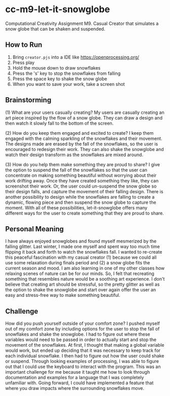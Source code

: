 # cc-m9-let-it-snowglobe
Computational Creativity Assignment M9. Casual Creator that simulates a snow globe that can be shaken and suspended.

## How to Run
1. Bring `creator.pjs` into a IDE like https://openprocessing.org/
2. Press play
3. Hold the mouse down to draw snowflakes
4. Press the 's' key to stop the snowflakes from falling
5. Press the space key to shake the snow globe
6. When you want to save your work, take a screen shot

## Brainstorming
(1) What are your users casually creating?
My users are casually creating an art piece inspired by the flow of a snow globe. They can draw a design and then watch it slowly fall to the bottom of the screen. 

(2) How do you keep them engaged and excited to create?
I keep them engaged with the calming sparkling of the snowflakes and their movement. The designs made are erased by the fall of the snowflakes, so
the user is encouraged to redesign their work. They can also shake the snowglobe and watch their design transform as the snowflakes are mixed around. 

(3) How do you help them make something they are proud to share?
I give the option to suspend the fall of the snowflakes so that the user can concentrate on making something beautiful without worrying about their
work drifting away. Once they have created something they like, they can screenshot their work. Or, the user could un-suspend the snow globe so their design falls, and 
capture the movement of their falling design. There is another possibility to design while the snowflakes are falling to create a dynamic, flowing piece and then suspend 
the snow globe to capture the moment. With all of these possibilities, let-it-snowglobe offers many different ways for the user to create something that they are
proud to share. 

## Personal Meaning 
I have always enjoyed snowglobes and found myself mesmerized by the falling glitter. Last winter, I made one myself and spent way too much time flipping it back and forth to watch the snowflakes fall. I wanted to re-create this peaceful fascination with my casual creator (1) because we could all use some relaxation during finals period and 
(2) a snow globe fits the current season and mood. I am also learning in one of my other classes how relaxing scenes of nature can be for our minds. So, I felt that recreating something
that resembles nature would be a soothing art experience. I don't believe that creating art should be stressful, so the pretty glitter as well as the option to shake the snowglobe and start 
over again offer the user an easy and stress-free way to make something beautiful. 

## Challenge 
How did you push yourself outside of your comfort zone?
I pushed myself out of my comfort zone by including options for the user to stop the fall of snowflakes and shake the snowglobe. I had to figure out where these variables would need to be passed in order to actually start and stop the movement of the snowflakes. At first, I thought that making a global variable would work, but ended up deciding that it was necessary to keep track for each individual snowflake. I then had to figure out how the user could shake or suspend. Through looking examples of processing, I was able to figure out that I could use the keyboard to interact with the program. This was an important challenge for me because it taught me how to look through documentation and examples for a language that I was completely unfamiliar with. 
Going forward, I could have implemented a feature that where you draw impacts where the surrounding snowflakes move.
